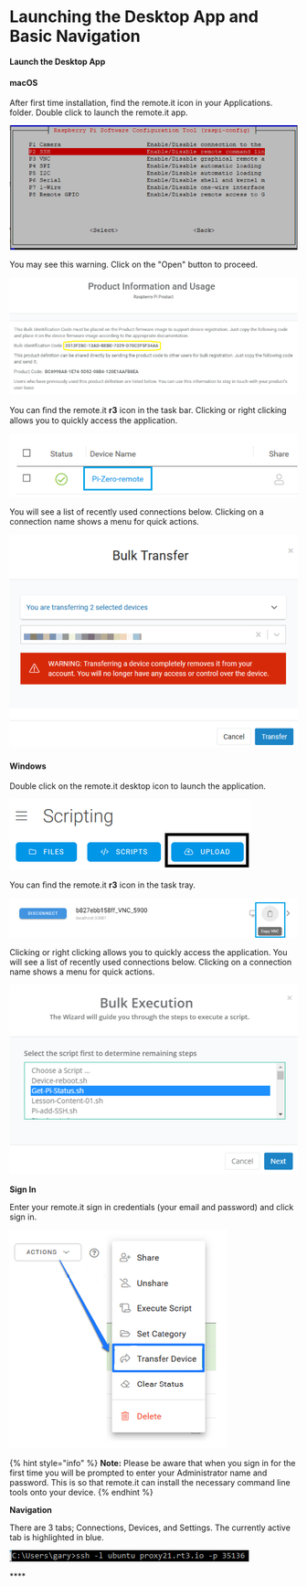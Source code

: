 # Launching the Desktop App and Basic Navigation

**Launch the Desktop App**

#### macOS

After first time installation, find the remote.it icon in your Applications. folder.  Double click to launch the remote.it app.

![](../../.gitbook/assets/image%20%28130%29.png)

You may see this warning.  Click on the "Open" button to proceed.

![](../../.gitbook/assets/image%20%28253%29.png)

You can ﬁnd the remote.it **r3** icon in the task bar. Clicking or right clicking allows you to quickly access the application. 

![](../../.gitbook/assets/image%20%28393%29.png)

You will see a list of recently used connections below.  Clicking on a connection name shows a menu for quick actions.

![](../../.gitbook/assets/image%20%28244%29.png)

#### Windows

Double click on the remote.it desktop icon to launch the application.

![](../../.gitbook/assets/image%20%2893%29.png)

  
You can ﬁnd the remote.it **r3** icon in the task tray. 

![](../../.gitbook/assets/image%20%28493%29.png)

Clicking or right clicking allows you to quickly access the application. You will see a list of recently used connections below.  Clicking on a connection name shows a menu for quick actions.

![](../../.gitbook/assets/image%20%28283%29.png)

**Sign In**

Enter your remote.it sign in credentials \(your email and password\) and click sign in.

![](../../.gitbook/assets/image%20%28332%29.png)

{% hint style="info" %}
**Note:** Please be aware that when you sign in for the first time you will be prompted to enter your Administrator name and password. This is so that remote.it can install the necessary command line tools onto your device. 
{% endhint %}

**Navigation**

There are 3 tabs; Connections, Devices, and Settings.  The currently active tab is highlighted in blue.

![](../../.gitbook/assets/image%20%28207%29.png)

\*\*\*\*

